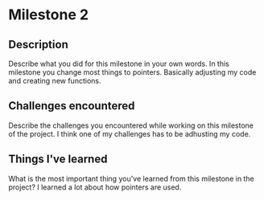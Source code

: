 # Milestone 2

## Description
Describe what you did for this milestone in your own words.
In this milestone you change most things to pointers. Basically adjusting my code and creating new functions.
## Challenges encountered
Describe the challenges you encountered while working on this milestone of the project.
I think one of my challenges has to be adhusting my code.
## Things I've learned
What is the most important thing you've learned from this milestone in the project?
I learned a lot about how pointers are used.
